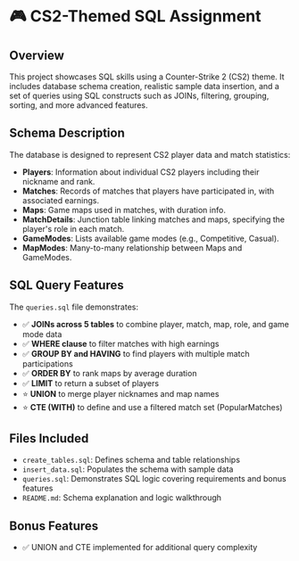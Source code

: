 # 🎮 CS2-Themed SQL Assignment

## Overview
This project showcases SQL skills using a Counter-Strike 2 (CS2) theme. It includes database schema creation, realistic sample data insertion, and a set of queries using SQL constructs such as JOINs, filtering, grouping, sorting, and more advanced features.

## Schema Description
The database is designed to represent CS2 player data and match statistics:

- **Players**: Information about individual CS2 players including their nickname and rank.
- **Matches**: Records of matches that players have participated in, with associated earnings.
- **Maps**: Game maps used in matches, with duration info.
- **MatchDetails**: Junction table linking matches and maps, specifying the player's role in each match.
- **GameModes**: Lists available game modes (e.g., Competitive, Casual).
- **MapModes**: Many-to-many relationship between Maps and GameModes.

## SQL Query Features
The `queries.sql` file demonstrates:

- ✅ **JOINs across 5 tables** to combine player, match, map, role, and game mode data
- ✅ **WHERE clause** to filter matches with high earnings
- ✅ **GROUP BY and HAVING** to find players with multiple match participations
- ✅ **ORDER BY** to rank maps by average duration
- ✅ **LIMIT** to return a subset of players
- ⭐ **UNION** to merge player nicknames and map names
- ⭐ **CTE (WITH)** to define and use a filtered match set (PopularMatches)

## Files Included
- `create_tables.sql`: Defines schema and table relationships
- `insert_data.sql`: Populates the schema with sample data
- `queries.sql`: Demonstrates SQL logic covering requirements and bonus features
- `README.md`: Schema explanation and logic walkthrough

## Bonus Features
- ✅ UNION and CTE implemented for additional query complexity
